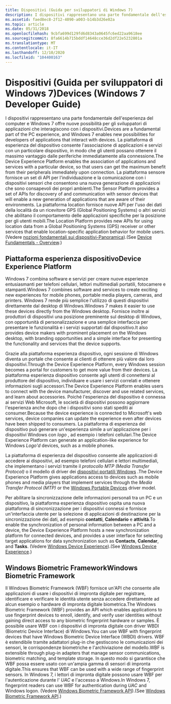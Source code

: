 ```yaml
---
title: Dispositivi (Guida per sviluppatori di Windows 7)
description: I dispositivi rappresentano una parte fondamentale dell'esperienza del computer e Windows 7 offre nuove possibilità per gli sviluppatori di applicazioni che interagiscono con i dispositivi.
ms.assetid: faed8ec8-2f12-4090-a003-b14b3d26e02a
ms.topic: article
ms.date: 05/31/2018
ms.openlocfilehash: 9cbfa699d129fd6d8343a0645fc6ed22aa9618ee
ms.sourcegitcommit: 8fa6614b715bddf14648cce36d2df22e5232801a
ms.translationtype: MT
ms.contentlocale: it-IT
ms.lasthandoff: 12/10/2020
ms.locfileid: "104400163"
---
```

# <a name="devices-windows-7-developer-guide"></a><span data-ttu-id="17cc2-103">Dispositivi (Guida per sviluppatori di Windows 7)</span><span class="sxs-lookup"><span data-stu-id="17cc2-103">Devices (Windows 7 Developer Guide)</span></span>

<span data-ttu-id="17cc2-104">I dispositivi rappresentano una parte fondamentale dell'esperienza del computer e Windows 7 offre nuove possibilità per gli sviluppatori di applicazioni che interagiscono con i dispositivi.</span><span class="sxs-lookup"><span data-stu-id="17cc2-104">Devices are a fundamental part of the PC experience, and Windows 7 enables new possibilities for developers of applications that interact with devices.</span></span> <span data-ttu-id="17cc2-105">La piattaforma di esperienza del dispositivo consente l'associazione di applicazioni e servizi con un particolare dispositivo, in modo che gli utenti possano ottenere il massimo vantaggio dalle periferiche immediatamente alla connessione.</span><span class="sxs-lookup"><span data-stu-id="17cc2-105">The Device Experience Platform enables the association of applications and services with a particular device, so that users can get the maximum benefit from their peripherals immediately upon connection.</span></span> <span data-ttu-id="17cc2-106">La piattaforma sensore fornisce un set di API per l'individuazione e la comunicazione con i dispositivi sensori che consentono una nuova generazione di applicazioni che sono consapevoli dei propri ambienti.</span><span class="sxs-lookup"><span data-stu-id="17cc2-106">The Sensor Platform provides a set of APIs for discovery of and communication with sensor devices that will enable a new generation of applications that are aware of their environments.</span></span> <span data-ttu-id="17cc2-107">La piattaforma location fornisce nuove API per l'uso dei dati della località da un ricevitore GPS (Global Positioning Systems) o altri servizi che abilitano il comportamento delle applicazioni specifiche per la posizione per gli utenti mobili.</span><span class="sxs-lookup"><span data-stu-id="17cc2-107">The Location Platform provides new APIs for using location data from a Global Positioning Systems (GPS) receiver or other services that enable location-specific application behavior for mobile users.</span></span> <span data-ttu-id="17cc2-108">(Vedere [nozioni fondamentali sui dispositivi-Panoramica](https://www.microsoft.com/whdc/device/default.mspx)).</span><span class="sxs-lookup"><span data-stu-id="17cc2-108">(See [Device Fundamentals - Overview](https://www.microsoft.com/whdc/device/default.mspx).)</span></span>

## <a name="device-experience-platform"></a><span data-ttu-id="17cc2-109">Piattaforma esperienza dispositivo</span><span class="sxs-lookup"><span data-stu-id="17cc2-109">Device Experience Platform</span></span>

<span data-ttu-id="17cc2-110">Windows 7 combina software e servizi per creare nuove esperienze entusiasmanti per telefoni cellulari, lettori multimediali portatili, fotocamere e stampanti.</span><span class="sxs-lookup"><span data-stu-id="17cc2-110">Windows 7 combines software and services to create exciting new experiences for mobile phones, portable media players, cameras, and printers.</span></span> <span data-ttu-id="17cc2-111">Windows 7 rende più semplice l'utilizzo di questi dispositivi direttamente dal desktop di Windows.</span><span class="sxs-lookup"><span data-stu-id="17cc2-111">Windows 7 makes it easier to use these devices directly from the Windows desktop.</span></span> <span data-ttu-id="17cc2-112">Fornisce inoltre ai produttori di dispositivi una posizione preminente sul desktop di Windows, con opportunità di personalizzazione e una semplice interfaccia per presentare le funzionalità e i servizi supportati dal dispositivo.</span><span class="sxs-lookup"><span data-stu-id="17cc2-112">It also provides device makers with prominent placement on the Windows desktop, with branding opportunities and a simple interface for presenting the functionality and services that the device supports.</span></span>

<span data-ttu-id="17cc2-113">Grazie alla piattaforma esperienza dispositivo, ogni sessione di Windows diventa un portale che consente ai clienti di ottenere più valore dai loro dispositivi.</span><span class="sxs-lookup"><span data-stu-id="17cc2-113">Through the Device Experience Platform, every Windows session becomes a portal for customers to get more value from their devices.</span></span> <span data-ttu-id="17cc2-114">La piattaforma esperienza dispositivo consente agli utenti di connettersi al produttore del dispositivo, individuare e usare i servizi correlati e ottenere informazioni sugli accessori.</span><span class="sxs-lookup"><span data-stu-id="17cc2-114">The Device Experience Platform enables users to connect with the device manufacturer, discover and use related services, and learn about accessories.</span></span> <span data-ttu-id="17cc2-115">Poiché l'esperienza del dispositivo è connessa ai servizi Web Microsoft, le società di dispositivi possono aggiornare l'esperienza anche dopo che i dispositivi sono stati spediti ai consumer.</span><span class="sxs-lookup"><span data-stu-id="17cc2-115">Because the device experience is connected to Microsoft's web services, device companies can update the experience even after devices have been shipped to consumers.</span></span> <span data-ttu-id="17cc2-116">La piattaforma di esperienza del dispositivo può generare un'esperienza simile a un'applicazione per i dispositivi Windows con *logo* , ad esempio i telefoni cellulari.</span><span class="sxs-lookup"><span data-stu-id="17cc2-116">The Device Experience Platform can generate an application-like experience for Windows *Logo'd* devices, such as a mobile phones.</span></span>

<span data-ttu-id="17cc2-117">La piattaforma di esperienza del dispositivo consente alle applicazioni di accedere ai dispositivi, ad esempio telefoni cellulari e lettori multimediali, che implementano i servizi tramite il *protocollo MTP (Media Transfer Protocol)* o il modello di driver dei [dispositivi portatili Windows](https://www.bing.com/search?q=Windows+Portable+Devices) .</span><span class="sxs-lookup"><span data-stu-id="17cc2-117">The Device Experience Platform gives applications access to devices such as mobile phones and media players that implement services through the *Media Transfer Protocol (MTP)* or the [Windows Portable Devices](https://www.bing.com/search?q=Windows+Portable+Devices) driver model.</span></span>

<span data-ttu-id="17cc2-118">Per abilitare la sincronizzazione delle informazioni personali tra un PC e un dispositivo, la piattaforma esperienza dispositivo ospita una nuova piattaforma di sincronizzazione per i dispositivi connessi e fornisce un'interfaccia utente per la selezione di applicazioni di destinazione per la sincronizzazione dei dati, ad esempio **contatti**, **Calendario** e **attività**.</span><span class="sxs-lookup"><span data-stu-id="17cc2-118">To enable the synchronization of personal information between a PC and a device, the Device Experience Platform hosts a new synchronization platform for connected devices, and provides a user interface for selecting target applications for data synchronization such as **Contacts**, **Calendar**, and **Tasks**.</span></span> <span data-ttu-id="17cc2-119">(Vedere [Windows Device Experience](https://www.microsoft.com/whdc/device/DeviceExperience/default.mspx)).</span><span class="sxs-lookup"><span data-stu-id="17cc2-119">(See [Windows Device Experience](https://www.microsoft.com/whdc/device/DeviceExperience/default.mspx).)</span></span>

## <a name="windows-biometric-framework"></a><span data-ttu-id="17cc2-120">Windows Biometric Framework</span><span class="sxs-lookup"><span data-stu-id="17cc2-120">Windows Biometric Framework</span></span>

<span data-ttu-id="17cc2-121">Il Windows Biometric Framework (WBF) fornisce un'API che consente alle applicazioni di usare i dispositivi di impronta digitale per registrare, identificare e verificare le identità utente senza accedere direttamente ad alcun esempio o hardware di impronta digitale biometrica.</span><span class="sxs-lookup"><span data-stu-id="17cc2-121">The Windows Biometric Framework (WBF) provides an API which enables applications to use fingerprint devices to enroll, identify, and verify user identities without gaining direct access to any biometric fingerprint hardware or samples.</span></span> <span data-ttu-id="17cc2-122">È possibile usare WBF con i dispositivi di impronta digitale con driver WBDI (Biometric Device Interface) di Windows.</span><span class="sxs-lookup"><span data-stu-id="17cc2-122">You can use WBF with fingerprint devices that have Windows Biometric Device Interface (WBDI) drivers.</span></span> <span data-ttu-id="17cc2-123">WBF è estendibile tramite adattatori plug-in che gestiscono le comunicazioni dei sensori, le corrispondenze biometriche e l'archiviazione del modello.</span><span class="sxs-lookup"><span data-stu-id="17cc2-123">WBF is extensible through plug-in adapters that manage sensor communications, biometric matching, and template storage.</span></span> <span data-ttu-id="17cc2-124">In questo modo si garantisce che WBF possa essere usato con un'ampia gamma di sensori di impronta digitale.</span><span class="sxs-lookup"><span data-stu-id="17cc2-124">This ensures that WBF can be used with a wide range of fingerprint sensors.</span></span> <span data-ttu-id="17cc2-125">In Windows 7, i lettori di impronta digitale possono usare WBF per l'autenticazione durante l' *UAC* e l'accesso a Windows.</span><span class="sxs-lookup"><span data-stu-id="17cc2-125">In Windows 7, fingerprint readers can use WBF for authentication during *UAC* and Windows logon.</span></span> <span data-ttu-id="17cc2-126">(Vedere [Windows Biometric Framework API](../secbiomet/biometric-service-api-portal.md)).</span><span class="sxs-lookup"><span data-stu-id="17cc2-126">(See [Windows Biometric Framework API](../secbiomet/biometric-service-api-portal.md).)</span></span>

 

 
